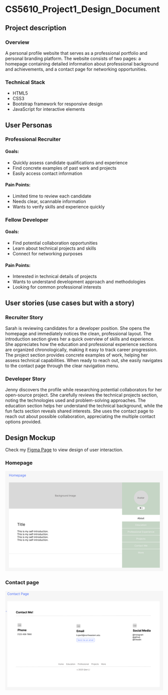 # CS5610_Project1_Design_Document

## Project description
### Overview
A personal profile website that serves as a professional portfolio and personal branding platform. The website consists of two pages: a homepage containing detailed information about professional background and achievements, and a contact page for networking opportunities.

### Technical Stack
- HTML5
- CSS3
- Bootstrap framework for responsive design
- JavaScript for interactive elements


## User Personas
### Professional Recruiter
#### Goals:
- Quickly assess candidate qualifications and experience
- Find concrete examples of past work and projects
- Easily access contact information

#### Pain Points:
- Limited time to review each candidate
- Needs clear, scannable information
- Wants to verify skills and experience quickly

### Fellow Developer
#### Goals:
- Find potential collaboration opportunities
- Learn about technical projects and skills
- Connect for networking purposes

#### Pain Points:
- Interested in technical details of projects
- Wants to understand development approach and methodologies
- Looking for common professional interests


## User stories (use cases but with a story)
### Recruiter Story
Sarah is reviewing candidates for a developer position. She opens the homepage and immediately notices the clean, professional layout. The introduction section gives her a quick overview of skills and experience. She appreciates how the education and professional experience sections are organized chronologically, making it easy to track career progression. The project section provides concrete examples of work, helping her assess technical capabilities. When ready to reach out, she easily navigates to the contact page through the clear navigation menu.

### Developer Story
Jenny discovers the profile while researching potential collaborators for her open-source project. She carefully reviews the technical projects section, noting the technologies used and problem-solving approaches. The education section helps her understand the technical background, while the fun facts section reveals shared interests. She uses the contact page to reach out about possible collaboration, appreciating the multiple contact options provided.

## Design Mockup
Check my [Figma Page](https://www.figma.com/design/hZOJtxIxFm480Q9flBV4eZ/CS5610_Project_Design?node-id=0-1&t=1fNvUCjEIHEpTOVW-1) to view design of user interaction.

### Homepage
![alt text](./images/design_homepage.png)

### Contact page
![alt text](./images/design_contactpage.png)